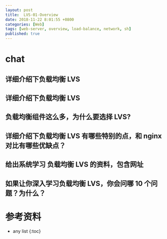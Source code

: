 ```yaml
---
layout: post
title:  LVS-01-Overview
date: 2018-11-22 8:01:55 +0800
categories: [Web]
tags: [web-server, overview, load-balance, network, sh]
published: true
---
```



# chat

## 详细介绍下负载均衡 LVS

## 详细介绍下负载均衡 LVS

## 负载均衡组件这么多，为什么要选择 LVS?

## 详细介绍下负载均衡 LVS 有哪些特别的点，和 nginx 对比有哪些优缺点？

## 给出系统学习 负载均衡 LVS 的资料，包含网址

## 如果让你深入学习负载均衡 LVS，你会问哪 10 个问题？为什么？


# 参考资料

* any list
{:toc}